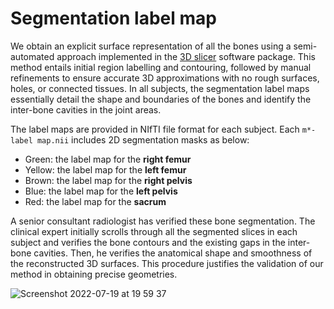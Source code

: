 # Segmentation label map
We obtain an explicit surface representation of all the bones using a semi-automated approach implemented in the [3D slicer](https://slicer.org) software package. 
This method entails initial region labelling and contouring, followed by manual refinements to ensure accurate 3D approximations with no rough surfaces, holes, or connected tissues. 
In all subjects, the segmentation label maps essentially detail the shape and boundaries of the bones and identify the inter-bone cavities in the joint areas.

The label maps are provided in NIfTI file format for each subject. Each `m*-label map.nii` includes 2D segmentation masks as below:
* Green: the label map for the **right femur**
* Yellow: the label map for the **left femur** 
* Brown: the label map for the **right pelvis**
* Blue: the label map for the **left pelvis**
* Red: the label map for the **sacrum** 

A senior consultant radiologist has verified these bone segmentation. The clinical expert initially scrolls through all the segmented slices in each subject and verifies
the bone contours and the existing gaps in the inter-bone cavities. Then, he verifies the anatomical shape and smoothness of the reconstructed 3D surfaces. This procedure justifies the validation of our method in obtaining precise geometries.

![Screenshot 2022-07-19 at 19 59 37](https://user-images.githubusercontent.com/45920627/179818776-217a6c9f-d8df-4e89-95b6-623a1b42efbf.png)
